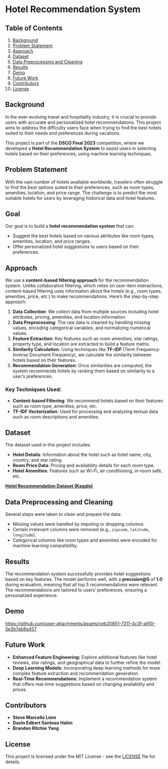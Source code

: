 # Hotel Recommendation System

## Table of Contents
1. [Background](#background)
2. [Problem Statement](#problem-statement)
3. [Approach](#approach)
4. [Dataset](#dataset)
5. [Data Preprocessing and Cleaning](#data-preprocessing-and-cleaning)
6. [Results](#results)
7. [Demo](#demo)
8. [Future Work](#future-work)
9. [Contributors](#contributors)
10. [License](#license)

## Background

In the ever-evolving travel and hospitality industry, it is crucial to provide users with accurate and personalized hotel recommendations. This project aims to address the difficulty users face when trying to find the best hotels suited to their needs and preferences during vacations.

This project is part of the **DSCO Final 2023** competition, where we developed a **Hotel Recommendation System** to assist users in selecting hotels based on their preferences, using machine learning techniques.

## Problem Statement

With the vast number of hotels available worldwide, travelers often struggle to find the best options suited to their preferences, such as room types, amenities, location, and price range. The challenge is to predict the most suitable hotels for users by leveraging historical data and hotel features.

## Goal

Our goal is to build a **hotel recommendation system** that can:
- Suggest the best hotels based on various attributes like room types, amenities, location, and price ranges.
- Offer personalized hotel suggestions to users based on their preferences.

## Approach

We use a **content-based filtering approach** for the recommendation system. Unlike collaborative filtering, which relies on user-item interactions, content-based filtering uses information about the hotels (e.g., room types, amenities, price, etc.) to make recommendations. Here’s the step-by-step approach:

1. **Data Collection**: We collect data from multiple sources including hotel attributes, pricing, amenities, and location information.
2. **Data Preprocessing**: The raw data is cleaned by handling missing values, encoding categorical variables, and normalizing numerical values.
3. **Feature Extraction**: Key features such as room amenities, star ratings, property type, and location are extracted to build a feature matrix.
4. **Similarity Calculation**: Using techniques like **TF-IDF** (Term Frequency-Inverse Document Frequency), we calculate the similarity between hotels based on their features.
5. **Recommendation Generation**: Once similarities are computed, the system recommends hotels by ranking them based on similarity to a user’s preferences.

### Key Techniques Used:
- **Content-based Filtering**: We recommend hotels based on their features such as room type, amenities, price, etc.
- **TF-IDF Vectorization**: Used for processing and analyzing textual data such as room descriptions and amenities.

## Dataset

The dataset used in this project includes:
- **Hotel Details**: Information about the hotel such as hotel name, city, country, and star rating.
- **Room Price Data**: Pricing and availability details for each room type.
- **Hotel Amenities**: Features such as Wi-Fi, air conditioning, in-room safe, etc.

**[Hotel Recommendation Dataset (Kaggle)](https://www.kaggle.com/datasets/keshavramaiah/hotel-recommendation)**

## Data Preprocessing and Cleaning

Several steps were taken to clean and prepare the data:
- Missing values were handled by imputing or dropping columns.
- Certain irrelevant columns were removed (e.g., `zipcode`, `latitude`, `longitude`).
- Categorical columns like room types and amenities were encoded for machine learning compatibility.

## Results

The recommendation system successfully provides hotel suggestions based on key features. The model performs well, with a **precision@5** of **1.0** during evaluation, meaning that all top 5 recommendations were relevant. The recommendations are tailored to users’ preferences, ensuring a personalized experience.

## Demo

https://github.com/user-attachments/assets/ceb20851-7311-4c3f-a910-5e2b7ab8a457


## Future Work

- **Enhanced Feature Engineering:** Explore additional features like hotel reviews, star ratings, and geographical data to further refine the model.
- **Deep Learning Models:** Incorporating deep learning methods for more complex feature extraction and recommendation generation.
- **Real-Time Recommendations:** Implement a recommendation system that offers real-time suggestions based on changing availability and prices.

## Contributors

- **Steve Marcello Liem**
- **Davin Edbert Santoso Halim**
- **Brandon Ritchie Yang**

## License

This project is licensed under the MIT License - see the [LICENSE](LICENSE) file for details.
